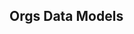 
## Orgs Data Models   


<!-- 


### Org
 
    

### OrgEmployee
 
    

### EmployeeGroup
 
    

### CreateOrgEmployeePayload
 
    

### CreateEmployee
 
    

### UpdateEmployee
 
    

### UpdateOrg
 
    

### CreateOrg
 
    

### OrgStatus
Indicates customer’s status within a lifecycle. 
    

### OrgEmployeeStatus

 -->